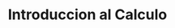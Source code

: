 ---
layout: ../../../layouts/Course.astro
title: Introduccion al Calculo
sections:
    - title: Material Util
      subtitle: Aquí se encuentra material útil para el curso
      layout: list
      data:
        - title: Apuntes del profesor (Es toda la materia)
          link: /pdf?p=2023-1-MAT1107-APU-ENUN-1
          text: Apuntes
        - title: Pruebas años anteriores
          text: En labmat en cursos anteriores se pueden encontrar todas
          link: https://www.labmat.puc.cl/
---